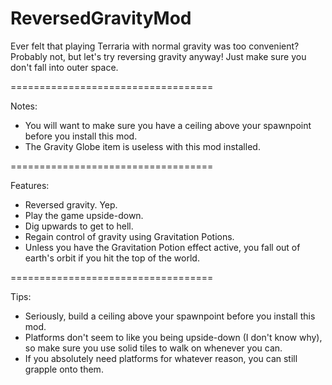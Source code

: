 # ReversedGravityMod

Ever felt that playing Terraria with normal gravity was too convenient? Probably not, but let's try reversing gravity anyway! Just make sure you don't fall into outer space.

===================================

Notes:
- You will want to make sure you have a ceiling above your spawnpoint before you install this mod.
- The Gravity Globe item is useless with this mod installed. 

===================================

Features:
- Reversed gravity. Yep.
- Play the game upside-down.
- Dig upwards to get to hell.
- Regain control of gravity using Gravitation Potions.
- Unless you have the Gravitation Potion effect active, you fall out of earth's orbit if you hit the top of the world.

===================================

Tips:
- Seriously, build a ceiling above your spawnpoint before you install this mod.
- Platforms don't seem to like you being upside-down (I don't know why), so make sure you use solid tiles to walk on whenever you can. 
- If you absolutely need platforms for whatever reason, you can still grapple onto them.
